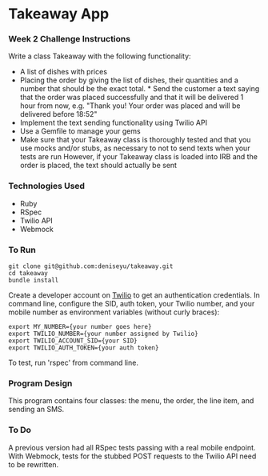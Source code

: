 # Takeaway App

### Week 2 Challenge Instructions

Write a class Takeaway with the following functionality:

* A list of dishes with prices
* Placing the order by giving the list of dishes, their quantities and a number that should be the exact total. * Send the customer a text saying that the order was placed successfully and that it will be delivered 1 hour from now, e.g. "Thank you! Your order was placed and will be delivered before 18:52"
* Implement the text sending functionality using Twilio API
* Use a Gemfile to manage your gems
* Make sure that your Takeaway class is thoroughly tested and that you use mocks and/or stubs, as necessary to not to send texts when your tests are run
However, if your Takeaway class is loaded into IRB and the order is placed, the text should actually be sent

### Technologies Used

* Ruby
* RSpec
* Twilio API
* Webmock

### To Run

```
git clone git@github.com:deniseyu/takeaway.git
cd takeaway
bundle install
```
Create a developer account on [Twilio](http://www.twilio.com) to get an authentication credentials. In command line, configure the SID, auth token, your Twilio number, and your mobile number as environment variables (without curly braces):
```
export MY_NUMBER={your number goes here}
export TWILIO_NUMBER={your number assigned by Twilio}
export TWILIO_ACCOUNT_SID={your SID}
export TWILIO_AUTH_TOKEN={your auth token}
```

To test, run 'rspec' from command line.

### Program Design

This program contains four classes: the menu, the order, the line item, and sending an SMS.

### To Do

A previous version had all RSpec tests passing with a real mobile endpoint. With Webmock, tests for the stubbed POST requests to the Twilio API need to be rewritten.

